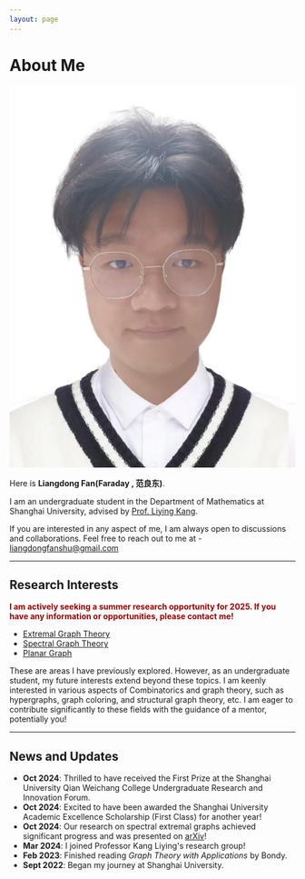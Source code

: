 ```yaml
---
layout: page
---
```


# About Me

<img src="caihanlin.jpg" class="floatpic">

Here is **Liangdong Fan(Faraday , 范良东)**.<br>

I am an undergraduate student in the Department of Mathematics at Shanghai University, advised by [Prof. Liying Kang](https://en.math.shu.edu.cn/info/1017/1586.htm). 

If you are interested in any aspect of me, I am always open to discussions and collaborations. Feel free to reach out to me at - liangdongfanshu@gmail.com

---

## Research Interests

**<font color="#990000">I am actively seeking a summer research opportunity for 2025. If you have any information or opportunities, please contact me!</font>**

- [Extremal Graph Theory](https://en.wikipedia.org/wiki/Extremal_graph_theory)
- [Spectral Graph Theory](https://en.wikipedia.org/wiki/Spectral_graph_theory)
- [Planar Graph](https://en.wikipedia.org/wiki/Planar_graph)

 These are areas I have previously explored. However, as an undergraduate student, my future interests extend beyond these topics. I am keenly interested in various aspects of Combinatorics and graph theory, such as hypergraphs, graph coloring, and structural graph theory, etc. I am eager to contribute significantly to these fields with the guidance of a mentor, potentially you!

---

## News and Updates

- **Oct 2024**: Thrilled to have received the First Prize at the Shanghai University Qian Weichang College Undergraduate Research and Innovation Forum.  
- **Oct 2024**: Excited to have been awarded the Shanghai University Academic Excellence Scholarship (First Class) for another year!  
- **Oct 2024**: Our research on spectral extremal graphs achieved significant progress and was presented on [arXiv](https://doi.org/10.48550/arXiv.2410.00310)!  
- **Mar 2024**: I joined Professor Kang Liying's research group!  
- **Feb 2023**: Finished reading *Graph Theory with Applications* by Bondy.  
- **Sept 2022**: Began my journey at Shanghai University.  



<br>


